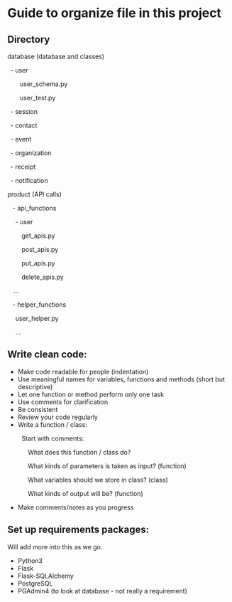 # Guide to organize file in this project

## Directory
database (database and classes)

&ensp;- user

&emsp;&emsp;user_schema.py

&emsp;&emsp;user_test.py

&ensp;- session
 
&ensp;- contact
 
&ensp;- event

&ensp;- organization

&ensp;- receipt

&ensp;- notification

product (API calls)

&nbsp;&nbsp; - api_functions

&emsp; - user

&emsp;&emsp; get_apis.py

&emsp;&emsp; post_apis.py

&emsp;&emsp; put_apis.py

&emsp;&emsp; delete_apis.py  

&emsp;...

&nbsp;&nbsp; - helper_functions

&emsp; user_helper.py

&emsp; ...

## Write clean code:

- Make code readable for people (indentation) 
- Use meaningful names for variables, functions and methods (short but descriptive)
- Let one function or method perform only one task
- Use comments for clarification
- Be consistent
- Review your code regularly
- Write a function / class:

&emsp;&emsp; Start with comments:

&emsp;&emsp;&emsp; What does this function / class do? 

&emsp;&emsp;&emsp; What kinds of parameters is taken as input? (function) 

&emsp;&emsp;&emsp; What variables should we store in class? (class)

&emsp;&emsp;&emsp; What kinds of output will be? (function)

- Make comments/notes as you progress

## Set up requirements packages:

Will add more into this as we go.
- Python3
- Flask
- Flask-SQLAlchemy
- PostgreSQL
- PGAdmin4 (to look at database - not really a requirement)
